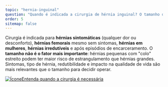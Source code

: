 ```yaml
---
topic: "hernia-inguinal"
question: "Quando é indicada a cirurgia de hérnia inguinal? O tamanho da hérnia influencia na decisão?"
order: 5
sitemap: false
---
```


Cirurgia é indicada para **hérnias sintomáticas** (qualquer dor ou desconforto), **hérnias femorais** mesmo sem sintomas, **hérnias em mulheres**, **hérnias irredutíveis** e após episódios de encarceramento. O **tamanho não é o fator mais importante**: hérnias pequenas com "colo" estreito podem ter maior risco de estrangulamento que hérnias grandes. Sintomas, tipo de hérnia, redutibilidade e impacto na qualidade de vida são mais relevantes que o tamanho para decidir operar.

<p><a href="{% link _posts/2025-10-03-hernia-inguinal-tratamento-sem-cirurgia.md %}">
  <img src="/assets/images/icon-document.svg" class="icon" alt="Ícone" />Entenda quando a cirurgia é necessária</a></p>
